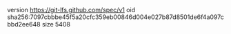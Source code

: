 version https://git-lfs.github.com/spec/v1
oid sha256:7097cbbbe45f5a20cfc359eb00846d004e027b87d8501de6f4a097cbbd2ee648
size 5408
